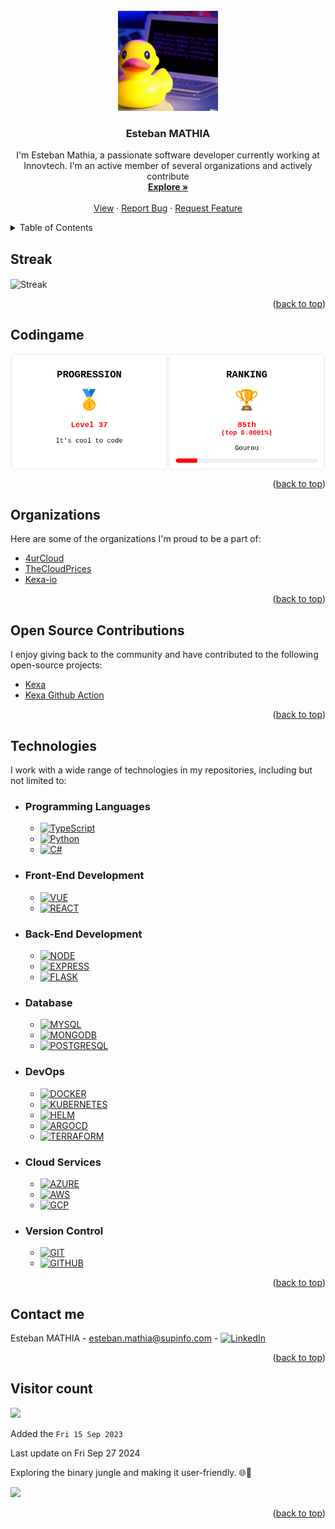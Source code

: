 <div id="top"></div>


<!-- PROJECT LOGO -->
<br />
<div align="center">
  <a href="https://github.com/estebanmathia/MyREADME">
    <img src="./images/pp.png" alt="Profile Picture" width="160" height="160">
  </a>

<h3 align="center">Esteban MATHIA</h3>
  <p align="center">
    I'm Esteban Mathia, a passionate software developer currently working at Innovtech. I'm an active member of several organizations and actively contribute
    <br />
    <a href="https://github.com/estebanmathia/MyREADME"><strong>Explore »</strong></a>
    <br />
    <br />
    <a href="https://github.com/estebanmathia/MyREADME">View</a>
    ·
    <a href="https://github.com/estebanmathia/MyREADME/issues">Report Bug</a>
    ·
    <a href="https://github.com/estebanmathia/MyREADME/issues">Request Feature</a>
  </p>
</div>

<!-- TABLE OF CONTENTS -->
<details>
  <summary>Table of Contents</summary>
  <ol>
    <li>
      <a href="#streak">Streak</a>
    </li>
    <li>
      <a href="#codingame">Codingame</a>
    </li>
    <li>
      <a href="#organizations">Organizations</a>
    </li>
    <li>
      <a href="#open-source-contributions">Open Source Contributions</a>
    </li>
    <li>
        <a href="#technologies">Technologies</a>
        <ul>
            <li><a href="#programming-languages">Programming Languages</a></li>
            <li><a href="#front-end-development">Front-End Development</a></li>
            <li><a href="#back-end-development">Back-End Development</a></li>
            <li><a href="#database">Database</a></li>
            <li><a href="#devops">DevOps</a></li>
            <li><a href="#cloud-services">Cloud Services</a></li>
            <li><a href="#version-control">Version Control</a></li>
        </ul>
    </li>
    <li><a href="#contact-me">Contact Me</a></li>
    <li><a href="#visitor-count">Visitor count</a></li>
  </ol>
</details>

## Streak

<img src="https://github-readme-streak-stats.herokuapp.com/?user=estebanmathia&theme=gruvbox&hide_border=true" alt="Streak"  align="center"/>

<p align="right">(<a href="#top">back to top</a>)</p>

## Codingame

<a href="https://www.codingame.com/profile/5188bb237cbb02e049ab6edb8fc18d8b1763755">
<div style="display: flex; justify-content: space-around; font-family: Courier;">
  <img src="./images/cg.png" alt="Codingame Stat" align="center"/>
</div>
</a>

<p align="right">(<a href="#top">back to top</a>)</p>

## Organizations
Here are some of the organizations I'm proud to be a part of:
- [4urCloud](https://github.com/4urcloud)
- [TheCloudPrices](https://github.com/thecloudprices)
- [Kexa-io](https://github.com/kexa-io)

<p align="right">(<a href="#top">back to top</a>)</p>

## Open Source Contributions
I enjoy giving back to the community and have contributed to the following open-source projects:
- [Kexa](https://github.com/kexa-io/Kexa)
- [Kexa Github Action](https://github.com/kexa-io/git-action)

<p align="right">(<a href="#top">back to top</a>)</p>

## Technologies

I work with a wide range of technologies in my repositories, including but not limited to:

<div id="programming-languages"></div>

- ### Programming Languages
    - [![TypeScript][ts-shield]](https://www.typescriptlang.org/docs/)
    - [![Python][python-shield]](https://www.typescriptlang.org/docs/)
    - [![C#][C#-shield]](https://learn.microsoft.com/fr-fr/dotnet/csharp/)

<div id="front-end-development"></div>

- ### Front-End Development
    - [![VUE][VUE-shield]](https://vuejs.org/)
    - [![REACT][REACT-shield]](https://fr.legacy.reactjs.org/)

<div id="back-end-development"></div>

- ### Back-End Development
    - [![NODE][NODE-shield]](https://nodejs.org/fr)
    - [![EXPRESS][EXPRESS-shield]](https://expressjs.com/fr/)
    - [![FLASK][FLASK-shield]](https://flask.palletsprojects.com/en/2.3.x/)

<div id="database"></div>

- ### Database
    - [![MYSQL][MYSQL-shield]](https://www.mysql.com/fr/)
    - [![MONGODB][MONGODB-shield]](https://www.mongodb.com/fr-fr)
    - [![POSTGRESQL][POSTGRESQL-shield]](https://www.postgresql.org/)

<div id="devops"></div>

- ### DevOps
    - [![DOCKER][DOCKER-shield]](https://www.docker.com/)
    - [![KUBERNETES][KUBERNETES-shield]](https://kubernetes.io/fr/)
    - [![HELM][HELM-shield]](https://helm.sh/)
    - [![ARGOCD][ARGOCD-shield]](https://argo-cd.readthedocs.io/en/stable/)
    - [![TERRAFORM][TERRAFORM-shield]](https://www.terraform.io/)

<div id="cloud-services"></div>

- ### Cloud Services
    - [![AZURE][AZURE-shield]](https://azure.microsoft.com/fr-fr/free/search/)
    - [![AWS][AWS-shield]](https://aws.amazon.com/fr/free/)
    - [![GCP][GCP-shield]](https://cloud.google.com/gcp/)

<div id="version-control"></div>

- ### Version Control
    - [![GIT][GIT-shield]](https://github.com/)
    - [![GITHUB][GITHUB-shield]](https://github.com/)

<p align="right">(<a href="#top">back to top</a>)</p>

## Contact me

Esteban MATHIA - [esteban.mathia@supinfo.com](mailto:esteban.mathia@supinfo.com) - [![LinkedIn][linkedin-shield]](https://www.linkedin.com/in/esteban-mathia-aa21801ba/)

<p align="right">(<a href="#top">back to top</a>)</p>

## Visitor count

<img src="https://profile-counter.glitch.me/estebanmathia/count.svg" />

Added the `Fri 15 Sep 2023`

Last update on Fri Sep 27 2024

Exploring the binary jungle and making it user-friendly. 🌐🌿

<img src="https://img.shields.io/badge/Made%20with-Markdown-1f425f.svg" />

<p align="right">(<a href="#top">back to top</a>)</p>

[linkedin-shield]: https://img.shields.io/badge/-LinkedIn-black.svg?style=for-the-badge&logo=linkedin&colorB=555
[ts-shield]: https://img.shields.io/badge/TypeScript-007ACC?style=for-the-badge&logo=typescript&logoColor=white
[python-shield]: https://img.shields.io/badge/Python-3776AB?style=for-the-badge&logo=python&logoColor=white
[C#-shield]: https://img.shields.io/badge/C%23-239120?style=for-the-badge&logo=c-sharp&logoColor=white
[HTML-shield]: https://img.shields.io/badge/HTML5-E34F26?style=for-the-badge&logo=html5&logoColor=white
[CSS-shield]: https://img.shields.io/badge/CSS3-1572B6?style=for-the-badge&logo=css3&logoColor=white
[REACT-shield]: https://img.shields.io/badge/React-20232A?style=for-the-badge&logo=react&logoColor=61DAFB
[VUE-shield]: https://img.shields.io/badge/Vue.js-35495E?style=for-the-badge&logo=vue.js&logoColor=4FC08D
[NODE-shield]: https://img.shields.io/badge/Node.js-43853D?style=for-the-badge&logo=node.js&logoColor=white
[EXPRESS-shield]: https://img.shields.io/badge/Express.js-404D59?style=for-the-badge
[FLASK-shield]: https://img.shields.io/badge/Flask-000000?style=for-the-badge&logo=flask&logoColor=white
[MYSQL-shield]:https://img.shields.io/badge/MySQL-00000F?style=for-the-badge&logo=mysql&logoColor=white
[MONGODB-shield]:https://img.shields.io/badge/MongoDB-4EA94B?style=for-the-badge&logo=mongodb&logoColor=white
[POSTGRESQL-shield]:https://img.shields.io/badge/PostgreSQL-316192?style=for-the-badge&logo=postgresql&logoColor=white
[DOCKER-shield]: https://img.shields.io/badge/DOCKER-2596be?style=for-the-badge
[KUBERNETES-shield]: https://img.shields.io/badge/KUBERNETES-346ce4?style=for-the-badge
[HELM-shield]: https://img.shields.io/badge/HELM-2596be?style=for-the-badge
[ARGOCD-shield]: https://img.shields.io/badge/ARGOCD-fb733c?style=for-the-badge
[TERRAFORM-shield]: https://img.shields.io/badge/TERRAFORM-5c44ec?style=for-the-badge
[AZURE-shield]: https://img.shields.io/badge/Microsoft_Azure-0089D6?style=for-the-badge&logo=microsoft-azure&logoColor=white
[AWS-shield]: https://img.shields.io/badge/Amazon_AWS-FF9900?style=for-the-badge&logo=amazonaws&logoColor=white
[GCP-shield]: https://img.shields.io/badge/Google_Cloud-4285F4?style=for-the-badge&logo=google-cloud&logoColor=white
[GIT-shield]:https://img.shields.io/badge/GIT-E44C30?style=for-the-badge&logo=git&logoColor=white
[GITHUB-shield]: https://img.shields.io/badge/GitHub_Actions-2088FF?style=for-the-badge&logo=github-actions&logoColor=white
